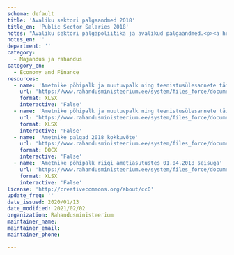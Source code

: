 ```yaml
---
schema: default
title: 'Avaliku sektori palgaandmed 2018'
title_en: 'Public Sector Salaries 2018'
notes: "Avaliku sektori palgapoliitika ja avalikud palgaandmed.<p><a href='https://www.rahandusministeerium.ee/et/riigi-personalipoliitika/palgapoliitika'>https://www.rahandusministeerium.ee/et/riigi-personalipoliitika/palgapoliitika</a></p>"
notes_en: ''
department: ''
category:
  - Majandus ja rahandus
category_en:
  - Economy and Finance
resources:
  - name: 'Ametnike põhipalk ja muutuvpalk ning teenistusülesannete täitmisest tulenev muu tulu riigi ametiasutustes 01.01.-31.12.2018'
    url: 'https://www.rahandusministeerium.ee/system/files_force/document_files/aasta_kogupalk_2018_riik.xlsx?download=1'
    format: XLSX
    interactive: 'False'
  - name: 'Ametnike põhipalk ja muutuvpalk ning teenistusülesannete täitmisest tulenev muu tulu KOV üksuste ametiasutustes 01.01.-31.12.2018'
    url: 'https://www.rahandusministeerium.ee/system/files_force/document_files/aasta_kogupalk_2018_kov.xlsx?download=1'
    format: XLSX
    interactive: 'False'
  - name: 'Ametnike palgad 2018 kokkuvõte'
    url: 'https://www.rahandusministeerium.ee/system/files_force/document_files/ametnike_palgad_2018_kokkuvote.docx?download=1'
    format: DOCX
    interactive: 'False'
  - name: 'Ametnike põhipalk riigi ametiasutustes 01.04.2018 seisuga'
    url: 'https://www.rahandusministeerium.ee/system/files_force/document_files/riik_pohipalk_01.04.2018.xlsx?download=1'
    format: XLSX
    interactive: 'False'
license: 'http://creativecommons.org/about/cc0'
update_freq: ''
date_issued: 2020/01/13
date_modified: 2021/02/02
organization: Rahandusministeerium
maintainer_name: 
maintainer_email: 
maintainer_phone:

---
```

